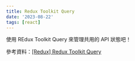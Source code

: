 ```yaml
---
title: Redux Toolkit Query
date: '2023-08-22'
tags: [react]
---
```


使用 REdux Toolkit Query 來管理共用的 API 狀態吧！

<!--

用 Redux Toolkit Query 做一個範例專案
寫下步驟與要注意的地方
做一個 GitHub 開源小專案可以 build 起來的那種
 -->

參考資料：[[Redux] Redux Toolkit Query](https://pjchender.dev/react/redux-rtk-query/)

